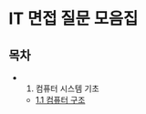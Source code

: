 # IT 면접 질문 모음집

## 목차

- 1. 컴퓨터 시스템 기초
  - [1.1 컴퓨터 구조](https://github.com/p990805/Tech_Interview_Collection/blob/master/01.ComputerSystemFundamentals/1.1%20Computer%20Architecture/1.1.1%20Computer%20Element.md)
